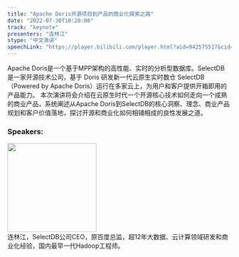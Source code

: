 ```yaml
---
title: "Apache Doris开源项目到产品的商业化探索之路"
date: "2022-07-30T10:20:00" 
track: "keynote"
presenters: "连林江"
stype: "中文演讲"
speechLink: "https://player.bilibili.com/player.html?aid=942575517&cid=817760221&page=1"
---
```

Apache Doris是一个基于MPP架构的高性能、实时的分析型数据库。SelectDB 是一家开源技术公司，基于 Doris 研发新一代云原生实时数仓 SelectDB（Powered by Apache Doris）运行在多家云上，为用户和客户提供开箱即用的产品能力。 
本次演讲将会介绍在云原生时代一个开源核心技术如何走向一个成熟的商业产品，系统阐述从Apache Doris到SelectDB的核心洞察、理念、商业产品规划和客户价值落地，探讨开源和商业化如何相铺相成的良性发展之道。

### Speakers: 
<img src="images/speaker/2025.png" width="200" />
<br>
连林江，SelectDB公司CEO，原百度总监，超12年大数据、云计算领域研发和商业化经验，国内最早一代Hadoop工程师。
 

 